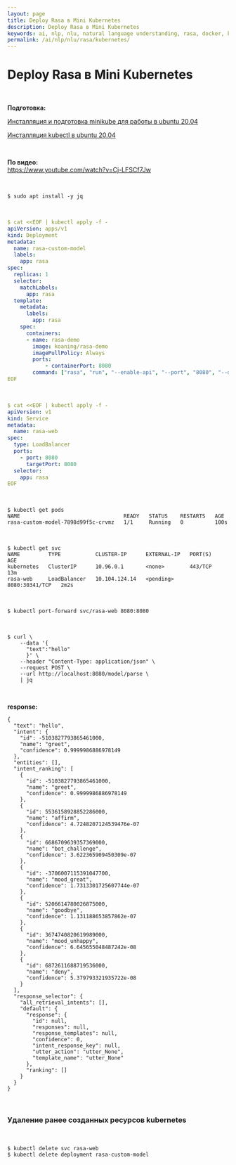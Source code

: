 ```yaml
---
layout: page
title: Deploy Rasa в Mini Kubernetes
description: Deploy Rasa в Mini Kubernetes
keywords: ai, nlp, nlu, natural language understanding, rasa, docker, kubernetes
permalink: /ai/nlp/nlu/rasa/kubernetes/
---
```


# Deploy Rasa в Mini Kubernetes

<br/>

**Подготовка:**

[Инсталляция и подготовка minikube для работы в ubuntu 20.04](//gitops.ru/containers/k8s/setup/minikube/)

[Инсталляция kubectl в ubuntu 20.04](//gitops.ru/containers/k8s/setup/tools/kubectl/)

<br/>

**По видео:**  
https://www.youtube.com/watch?v=Cj-LFSCf7Jw

<br/>

```
$ sudo apt install -y jq
```

<br/>

```yaml
$ cat <<EOF | kubectl apply -f -
apiVersion: apps/v1
kind: Deployment
metadata:
  name: rasa-custom-model
  labels:
    app: rasa
spec:
  replicas: 1
  selector:
    matchLabels:
      app: rasa
  template:
    metadata:
      labels:
        app: rasa
    spec:
      containers:
      - name: rasa-demo
        image: koaning/rasa-demo
        imagePullPolicy: Always
        ports:
            - containerPort: 8080
        command: ["rasa", "run", "--enable-api", "--port", "8080", "--debug"]
EOF
```

<br/>

```yaml
$ cat <<EOF | kubectl apply -f -
apiVersion: v1
kind: Service
metadata:
  name: rasa-web
spec:
  type: LoadBalancer
  ports:
    - port: 8080
      targetPort: 8080
  selector:
    app: rasa
EOF
```

<br/>

```
$ kubectl get pods
NAME                                 READY   STATUS    RESTARTS   AGE
rasa-custom-model-7898d99f5c-crvmz   1/1     Running   0          100s
```

<br/>

```
$ kubectl get svc
NAME         TYPE           CLUSTER-IP      EXTERNAL-IP   PORT(S)          AGE
kubernetes   ClusterIP      10.96.0.1       <none>        443/TCP          13m
rasa-web     LoadBalancer   10.104.124.14   <pending>     8080:30341/TCP   2m2s
```

<br/>

```
$ kubectl port-forward svc/rasa-web 8080:8080
```

<br/>

```
$ curl \
    --data '{
      "text":"hello"
      }' \
    --header "Content-Type: application/json" \
    --request POST \
    --url http://localhost:8080/model/parse \
    | jq
```

<br/>

**response:**

```
{
  "text": "hello",
  "intent": {
    "id": -5103827793865461000,
    "name": "greet",
    "confidence": 0.9999986886978149
  },
  "entities": [],
  "intent_ranking": [
    {
      "id": -5103827793865461000,
      "name": "greet",
      "confidence": 0.9999986886978149
    },
    {
      "id": 5536158928852286000,
      "name": "affirm",
      "confidence": 4.7248207124539476e-07
    },
    {
      "id": 6686709639357369000,
      "name": "bot_challenge",
      "confidence": 3.622365909450309e-07
    },
    {
      "id": -3706007115391047700,
      "name": "mood_great",
      "confidence": 1.7313301725607744e-07
    },
    {
      "id": 5206614780026875000,
      "name": "goodbye",
      "confidence": 1.131188653857862e-07
    },
    {
      "id": 3674740820619989000,
      "name": "mood_unhappy",
      "confidence": 6.645655048487242e-08
    },
    {
      "id": 6872611688719536000,
      "name": "deny",
      "confidence": 5.379793321935722e-08
    }
  ],
  "response_selector": {
    "all_retrieval_intents": [],
    "default": {
      "response": {
        "id": null,
        "responses": null,
        "response_templates": null,
        "confidence": 0,
        "intent_response_key": null,
        "utter_action": "utter_None",
        "template_name": "utter_None"
      },
      "ranking": []
    }
  }
}

```

<br/>

### Удаление ранее созданных ресурсов kubernetes

<br/>

    $ kubectl delete svc rasa-web
    $ kubectl delete deployment rasa-custom-model
